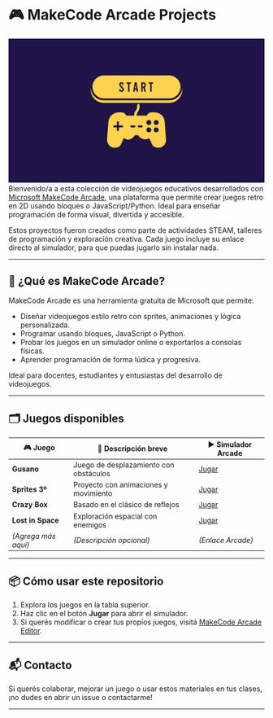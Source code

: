 # 🎮 MakeCode Arcade Projects

![Fondo gamer](gaming%20desktop%20background.png) 
Bienvenido/a a esta colección de videojuegos educativos desarrollados con [Microsoft MakeCode Arcade](https://arcade.makecode.com/), una plataforma que permite crear juegos retro en 2D usando bloques o JavaScript/Python. Ideal para enseñar programación de forma visual, divertida y accesible.

Estos proyectos fueron creados como parte de actividades STEAM, talleres de programación y exploración creativa. Cada juego incluye su enlace directo al simulador, para que puedas jugarlo sin instalar nada.

---

## 🚀 ¿Qué es MakeCode Arcade?

MakeCode Arcade es una herramienta gratuita de Microsoft que permite:
- Diseñar videojuegos estilo retro con sprites, animaciones y lógica personalizada.
- Programar usando bloques, JavaScript o Python.
- Probar los juegos en un simulador online o exportarlos a consolas físicas.
- Aprender programación de forma lúdica y progresiva.

Ideal para docentes, estudiantes y entusiastas del desarrollo de videojuegos.

---

## 🗂️ Juegos disponibles

| 🎮 Juego         | 🧩 Descripción breve                     | ▶️ Simulador Arcade |
|------------------|------------------------------------------|---------------------|
| **Gusano**       | Juego de desplazamiento con obstáculos   | [Jugar](https://arcade.makecode.com/---run?id=S26265-18618-77923-05780) |
| **Sprites 3º**   | Proyecto con animaciones y movimiento    | [Jugar](https://arcade.makecode.com/90955-44474-15844-08027) |
| **Crazy Box**    | Basado en el clásico de reflejos         | [Jugar](https://forum.makecode.com/t/crazy-box/949) |
| **Lost in Space**| Exploración espacial con enemigos        | [Jugar](https://arcade.makecode.com/---run?id=XXXXXX) |
| *(Agrega más aquí)* | *(Descripción opcional)*              | *(Enlace Arcade)*   |

---

## 📦 Cómo usar este repositorio

1. Explora los juegos en la tabla superior.
2. Haz clic en el botón **Jugar** para abrir el simulador.
3. Si querés modificar o crear tus propios juegos, visitá [MakeCode Arcade Editor](https://arcade.makecode.com/#editor).

---

## 📬 Contacto

Si querés colaborar, mejorar un juego o usar estos materiales en tus clases, ¡no dudes en abrir un issue o contactarme!

---

